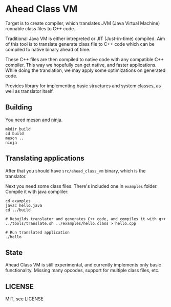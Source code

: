 # Ahead Class VM

Target is to create compiler, which translates JVM (Java Virtual Machine) runnable class files to C++ code.

Traditional Java VM is either intrepreted or JIT (Just-in-time) compiled.
Aim of this tool is to translate generate class file to C++ code which can be compiled
to native binary ahead of time.

These C++ files are then compiled to native code with any compatible C++ compiler.
This way we hopefully can get native, and faster applications.
While doing the translation, we may apply some optimizations on generated code.

Provides library for implementing basic structures and system classes,
as well as translator itself.


## Building

You need [meson](http://mesonbuild.com/) and [ninja](https://ninja-build.org/).

    mkdir build
    cd build
    meson ..
    ninja


## Translating applications

After that you should have `src/ahead_class_vm` binary, which is the translator.

Next you need some class files. There's included one in `examples` folder.
Compile it with java compliler:

    cd examples
    javac hello.java
    cd ../build

    # Rebuilds translator and generates C++ code, and compiles it with g++
    ../tools/translate.sh ../examples/hello.class > hello.cpp

    # Run translated application
    ./hello


## State

Ahead Class VM is still experimental, and currently implements only basic functionality.
Missing many opcodes, support for multiple class files, etc.


## LICENSE

MIT, see LICENSE
